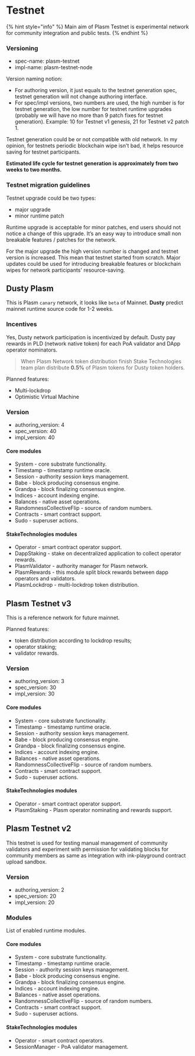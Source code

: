 # Testnet

{% hint style="info" %}
Main aim of Plasm Testnet is experimental network for community integration and public tests.
{% endhint %}

### Versioning <a id="versioning"></a>

* spec-name: plasm-testnet
* impl-name: plasm-testnet-node

Version naming notion:

* For authoring version, it just equals to the testnet generation spec, testnet generation will not change authoring interface.
* For spec/impl versions, two numbers are used, the high number is for testnet generation, the low number for testnet runtime upgrades \(probably we will have no more than 9 patch fixes for testnet generation\). Example: 10 for Testnet v1 genesis, 21 for Testnet v2 patch 1.

Testnet generation could be or not compatible with old network. In my opinion, for testnets periodic blockchain wipe isn't bad, it helps resource saving for testnet participants.

**Estimated life cycle for testnet generation is approximately from two weeks to two months.**

### Testnet migration guidelines <a id="testnet-migration-guidelines"></a>

Testnet upgrade could be two types:

* major upgrade
* minor runtime patch

Runtime upgrade is acceptable for minor patches, end users should not notice a change of this upgrade. It’s an easy way to introduce small non breakable features / patches for the network.

For the major upgrade the high version number is changed and testnet version is increased. This mean that testnet started from scratch. Major updates could be used for introducing breakable features or blockchain wipes for network participants' resource-saving.

## Dusty Plasm <a id="dusty-plasm"></a>

This is Plasm `canary` network, it looks like `beta` of Mainnet. **Dusty** predict mainnet runtime source code for 1-2 weeks.

### Incentives <a id="incentives"></a>

Yes, Dusty network participation is incentivized by default. Dusty pay rewards in PLD \(network native token\) for each PoA validator and DApp operator nominators.

> When Plasm Network token distribution finish Stake Technologies team plan distribute **0.5%** of Plasm tokens for Dusty token holders.

Planned features:

* Multi-lockdrop
* Optimistic Virtual Machine

### Version <a id="version"></a>

* authoring\_version: 4
* spec\_version: 40
* impl\_version: 40

#### Core modules <a id="core-modules"></a>

* System - core substrate functionality.
* Timestamp - timestamp runtime oracle.
* Session - authority session keys management.
* Babe - block producing consensus engine.
* Grandpa - block finalizing consensus engine.
* Indices - account indexing engine.
* Balances - native asset operations.
* RandomnessCollectiveFlip - source of random numbers.
* Contracts - smart contract support.
* Sudo - superuser actions.

#### StakeTechnologies modules <a id="staketechnologies-modules"></a>

* Operator - smart contract operator support.
* DappStaking - stake on decentralized application to collect operator rewards.
* PlasmValidator - authority manager for Plasm network.
* PlasmRewards - this module split block rewards between dapp operators and validators.
* PlasmLockdrop - multi-lockdrop token distribution.

## Plasm Testnet v3 <a id="plasm-testnet-v3"></a>

This is a reference network for future mainnet.

Planned features:

* token distribution according to lockdrop results;
* operator staking;
* validator rewards.

### Version <a id="version"></a>

* authoring\_version: 3
* spec\_version: 30
* impl\_version: 30

#### Core modules <a id="core-modules"></a>

* System - core substrate functionality.
* Timestamp - timestamp runtime oracle.
* Session - authority session keys management.
* Babe - block producing consensus engine.
* Grandpa - block finalizing consensus engine.
* Indices - account indexing engine.
* Balances - native asset operations.
* RandomnessCollectiveFlip - source of random numbers.
* Contracts - smart contract support.
* Sudo - superuser actions.

#### StakeTechnologies modules <a id="staketechnologies-modules"></a>

* Operator - smart contract operator support.
* PlasmStaking - Plasm operator nominating and rewards support.

## Plasm Testnet v2 <a id="plasm-testnet-v2"></a>

This testnet is used for testing manual management of community validators and experiment with permission for validating blocks for community members as same as integration with ink-playground contract upload sandbox.

### Version <a id="version"></a>

* authoring\_version: 2
* spec\_version: 20
* impl\_version: 20

### Modules <a id="modules"></a>

List of enabled runtime modules.

#### Core modules <a id="core-modules"></a>

* System - core substrate functionality.
* Timestamp - timestamp runtime oracle.
* Session - authority session keys management.
* Babe - block producing consensus engine.
* Grandpa - block finalizing consensus engine.
* Indices - account indexing engine.
* Balances - native asset operations.
* RandomnessCollectiveFlip - source of random numbers.
* Contracts - smart contract support.
* Sudo - superuser actions.

#### StakeTechnologies modules <a id="staketechnologies-modules"></a>

* Operator - smart contract operators.
* SessionManager - PoA validator management.

